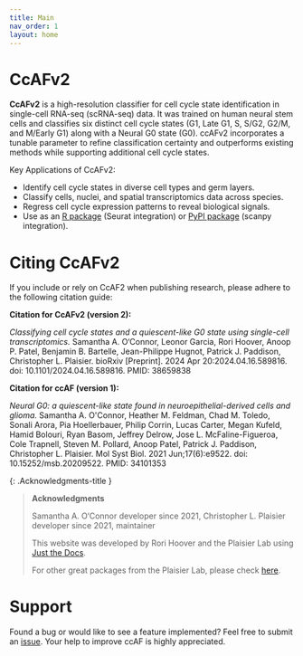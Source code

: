 ```yaml
---
title: Main
nav_order: 1
layout: home
---
```

# CcAFv2

**CcAFv2** is a high-resolution classifier for cell cycle state identification in single-cell RNA-seq (scRNA-seq) data. It was trained on human neural stem cells and classifies six distinct cell cycle states (G1, Late G1, S, S/G2, G2/M, and M/Early G1) along with a Neural G0 state (G0). ccAFv2 incorporates a tunable parameter to refine classification certainty and outperforms existing methods while supporting additional cell cycle states.

Key Applications of CcAFv2:
- Identify cell cycle states in diverse cell types and germ layers.
- Classify cells, nuclei, and spatial transcriptomics data across species.
- Regress cell cycle expression patterns to reveal biological signals.
- Use as an [R package](https://github.com/plaisier-lab/ccafv2_R) (Seurat integration) or [PyPI package](https://pypi.org/project/ccAF/) (scanpy integration).

# Citing CcAFv2
If you include or rely on CcAF2 when publishing research, please adhere to the following citation guide:

**Citation for CcAFv2 (version 2):**

*Classifying cell cycle states and a quiescent-like G0 state using single-cell transcriptomics.* Samantha A. O‘Connor, Leonor Garcia, Rori Hoover, Anoop P. Patel, Benjamin B. Bartelle, Jean-Philippe Hugnot, Patrick J. Paddison, Christopher L. Plaisier. bioRxiv [Preprint]. 2024 Apr 20:2024.04.16.589816. doi: 10.1101/2024.04.16.589816. PMID: 38659838

**Citation for ccAF (version 1):**

*Neural G0: a quiescent-like state found in neuroepithelial-derived cells and glioma.* Samantha A. O'Connor, Heather M. Feldman, Chad M. Toledo, Sonali Arora, Pia Hoellerbauer, Philip Corrin, Lucas Carter, Megan Kufeld, Hamid Bolouri, Ryan Basom, Jeffrey Delrow, Jose L. McFaline-Figueroa, Cole Trapnell, Steven M. Pollard, Anoop Patel, Patrick J. Paddison, Christopher L. Plaisier. Mol Syst Biol. 2021 Jun;17(6):e9522. doi: 10.15252/msb.20209522. PMID: 34101353

{: .Acknowledgments-title }
>**Acknowledgments**
>
>Samantha A. O‘Connor developer since 2021, Christopher L. Plaisier developer since 2021, maintainer 
>
>This website was developed by Rori Hoover and the Plaisier Lab using [Just the Docs](https://github.com/just-the-docs/just-the-docs).
>
> For other great packages from the Plaisier Lab, please check [here](https://github.com/plaisier-lab).

# Support 
Found a bug or would like to see a feature implemented? Feel free to submit an [issue](https://github.com/plaisier-lab/ccAFv2_R/issues/new). Your help to improve ccAF is highly appreciated. 



